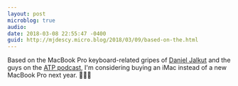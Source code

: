 ```yaml
---
layout: post
microblog: true
audio: 
date: 2018-03-08 22:55:47 -0400
guid: http://mjdescy.micro.blog/2018/03/09/based-on-the.html
---
```

Based on the MacBook Pro keyboard-related gripes of [Daniel Jalkut](https://coreint.org/2018/03/episode-318-kind-of-a-litmus-test/) and the guys on the [ATP podcast](http://atp.fm), I'm considering buying an iMac instead of a new MacBook Pro next year. 🤷🏻‍♂️
